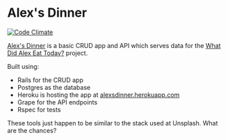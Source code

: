 # Alex's Dinner

[![Code Climate](https://codeclimate.com/github/ash106/alexs_dinner/badges/gpa.svg)](https://codeclimate.com/github/ash106/alexs_dinner)

[Alex's Dinner](https://alexsdinner.herokuapp.com/) is a basic CRUD app and API which serves data for the [What Did Alex Eat Today?](https://github.com/ash106/what_did_alex_eat_today) project.

Built using:

- Rails for the CRUD app
- Postgres as the database
- Heroku is hosting the app at [alexsdinner.herokuapp.com](https://alexsdinner.herokuapp.com/)
- Grape for the API endpoints
- Rspec for tests

These tools just happen to be similar to the stack used at Unsplash. What are the chances?
